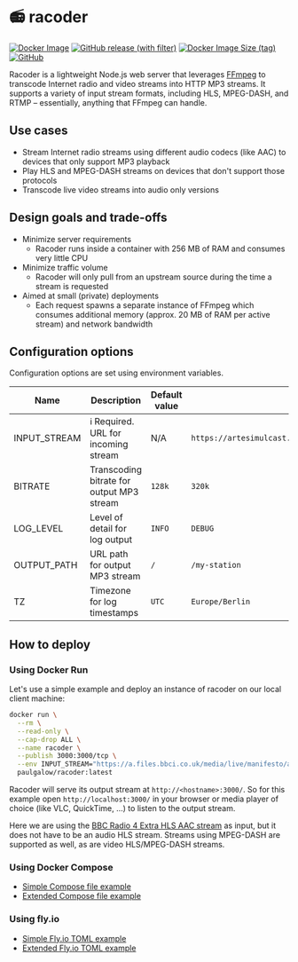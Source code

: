 # 📻 racoder

[![Docker Image](https://github.com/paulgalow/racoder/actions/workflows/docker-image.yml/badge.svg)](https://github.com/paulgalow/racoder/actions/workflows/docker-image.yml)
[![GitHub release (with filter)](https://img.shields.io/github/v/release/paulgalow/racoder)](https://hub.docker.com/r/paulgalow/racoder/tags)
[![Docker Image Size (tag)](https://img.shields.io/docker/image-size/paulgalow/racoder/latest)](https://hub.docker.com/r/paulgalow/racoder/tags)
[![GitHub](https://img.shields.io/github/license/paulgalow/racoder)](https://github.com/paulgalow/racoder/blob/main/LICENSE)

Racoder is a lightweight Node.js web server that leverages [FFmpeg](https://ffmpeg.org/) to transcode Internet radio and video streams into HTTP MP3 streams. It supports a variety of input stream formats, including HLS, MPEG-DASH, and RTMP – essentially, anything that FFmpeg can handle.

## Use cases

- Stream Internet radio streams using different audio codecs (like AAC) to devices that only support MP3 playback
- Play HLS and MPEG-DASH streams on devices that don't support those protocols
- Transcode live video streams into audio only versions

## Design goals and trade-offs

- Minimize server requirements
  - Racoder runs inside a container with 256 MB of RAM and consumes very little CPU
- Minimize traffic volume
  - Racoder will only pull from an upstream source during the time a stream is requested
- Aimed at small (private) deployments
  - Each request spawns a separate instance of FFmpeg which consumes additional memory (approx. 20 MB of RAM per active stream) and network bandwidth

## Configuration options

Configuration options are set using environment variables.

| Name         | Description                               | Default value | Example                                                                             |
| ------------ | ----------------------------------------- | ------------- | ----------------------------------------------------------------------------------- |
| INPUT_STREAM | ℹ️ Required. URL for incoming stream      | N/A           | `https://artesimulcast.akamaized.net/hls/live/2030993/artelive_de/master_v180.m3u8` |
| BITRATE      | Transcoding bitrate for output MP3 stream | `128k`        | `320k`                                                                              |
| LOG_LEVEL    | Level of detail for log output            | `INFO`        | `DEBUG`                                                                             |
| OUTPUT_PATH  | URL path for output MP3 stream            | `/`           | `/my-station`                                                                       |
| TZ           | Timezone for log timestamps               | `UTC`         | `Europe/Berlin`                                                                     |

## How to deploy

### Using Docker Run

Let's use a simple example and deploy an instance of racoder on our local client machine:

```sh
docker run \
  --rm \
  --read-only \
  --cap-drop ALL \
  --name racoder \
  --publish 3000:3000/tcp \
  --env INPUT_STREAM="https://a.files.bbci.co.uk/media/live/manifesto/audio/simulcast/hls/nonuk/sbr_low/ak/bbc_radio_four_extra.m3u8" \
  paulgalow/racoder:latest
```

Racoder will serve its output stream at `http://<hostname>:3000/`. So for this example open `http://localhost:3000/` in your browser or media player of choice (like VLC, QuickTime, …) to listen to the output stream.

Here we are using the [BBC Radio 4 Extra HLS AAC stream](https://en.everybodywiki.com/List_of_BBC_radio_stream_URLs#Digital-only_stations) as input, but it does not have to be an audio HLS stream. Streams using MPEG-DASH are supported as well, as are video HLS/MPEG-DASH streams.

### Using Docker Compose

- [Simple Compose file example](https://github.com/paulgalow/racoder/blob/main/examples/docker-compose.simple.yml)
- [Extended Compose file example](https://github.com/paulgalow/racoder/blob/main/examples/docker-compose.extended.yml)

### Using fly.io

- [Simple Fly.io TOML example](https://github.com/paulgalow/racoder/blob/main/examples/fly.simple.toml)
- [Extended Fly.io TOML example](https://github.com/paulgalow/racoder/blob/main/examples/fly.extended.toml)
